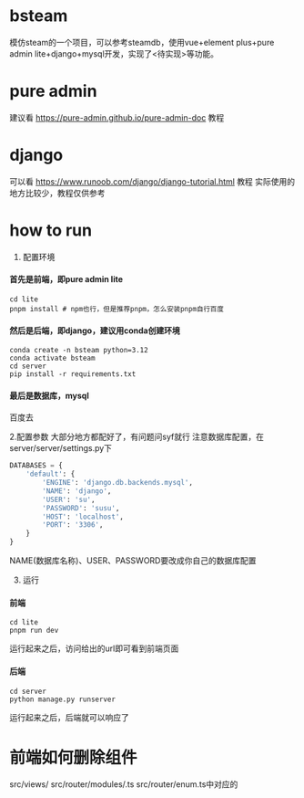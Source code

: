 # bsteam

模仿steam的一个项目，可以参考steamdb，使用vue+element plus+pure admin lite+django+mysql开发，实现了<待实现>等功能。

# pure admin

建议看 <https://pure-admin.github.io/pure-admin-doc> 教程

# django

可以看 <https://www.runoob.com/django/django-tutorial.html> 教程
实际使用的地方比较少，教程仅供参考

# how to run

1. 配置环境

#### 首先是前端，即pure admin lite

```
cd lite
pnpm install # npm也行，但是推荐pnpm，怎么安装pnpm自行百度
```

#### 然后是后端，即django，建议用conda创建环境

```shell
conda create -n bsteam python=3.12
conda activate bsteam
cd server
pip install -r requirements.txt
```

#### 最后是数据库，mysql

百度去

2.配置参数
大部分地方都配好了，有问题问syf就行
注意数据库配置，在server/server/settings.py下

```python
DATABASES = {
    'default': {
        'ENGINE': 'django.db.backends.mysql',
        'NAME': 'django',
        'USER': 'su',
        'PASSWORD': 'susu',
        'HOST': 'localhost',
        'PORT': '3306',
    }
}
```

NAME(数据库名称)、USER、PASSWORD要改成你自己的数据库配置

3. 运行

#### 前端

```shell
cd lite
pnpm run dev
```

运行起来之后，访问给出的url即可看到前端页面

#### 后端

```shell
cd server
python manage.py runserver
```

运行起来之后，后端就可以响应了




# 前端如何删除组件
src/views/<name>
src/router/modules/<name>.ts
src/router/enum.ts中对应的
